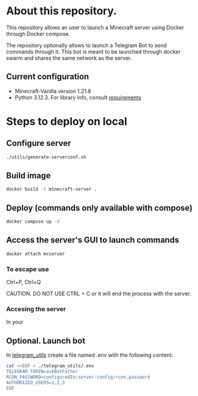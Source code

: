 # About this repository.

This repository allows an user to launch a Minecraft server using Docker through Docker compose.

The repository optionally allows to launch a Telegram Bot to send commands through it. This bot is meant to be launched through docker swarm and shares the same network as the server.

## Current configuration

- Minecraft-Vanilla version 1.21.8
- Python 3.12.3. For library info, consult [requirements](telegram_utils/requirements.txt)

# Steps to deploy on local

## Configure server

```bash
./utils/generate-serverconf.sh 
```

## Build image

```bash
docker build -t minecraft-server .
```

## Deploy (commands only available with compose)

```bash
docker compose up -d
```

## Access the server's GUI to launch commands

```bash
docker attach mcserver
```

### To escape use
Ctrl+P, Ctrl+Q

CAUTION. DO NOT USE CTRL + C or it will end the process with the server.

### Accesing the server

In your

## Optional. Launch bot

In [telegram_utils](telegram_utils/.) create a file named .env with the following content:

```bash
cat <<EOF > ./telegram_utils/.env
TELEGRAM_TOKEN=askBotFather
RCON_PASSWORD=configuredIn:server-config/rcon.password
AUTHORIZED_USERS=1,2,3
EOF
```

